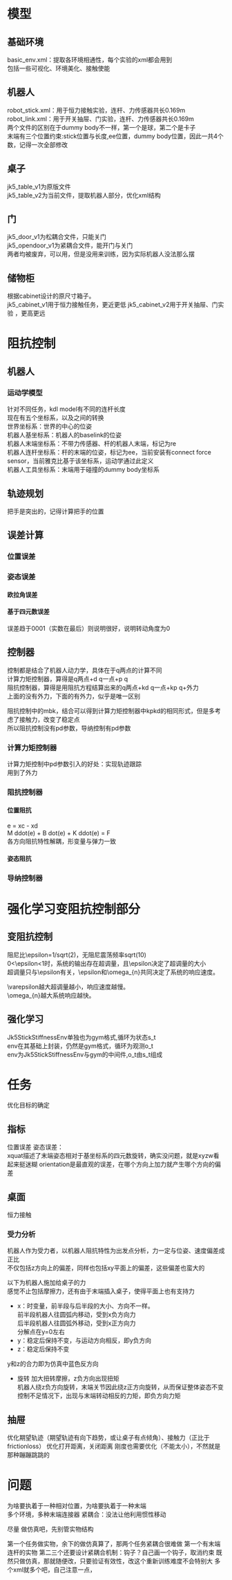 # 模型
## 基础环境
basic_env.xml：提取各环境相通性，每个实验的xml都会用到  
包括一些可视化、环境美化、接触使能  

## 机器人
robot_stick.xml：用于恒力接触实验，连杆、力传感器共长0.169m  
robot_link.xml：用于开关抽屉、门实验，连杆、力传感器共长0.169m  
两个文件的区别在于dummy body不一样，第一个是球，第二个是卡子  
末端有三个位置约束:stick位置与长度,ee位置，dummy body位置，因此一共4个数，记得一次全部修改  

## 桌子
jk5_table_v1为原版文件  
jk5_table_v2为当前文件，提取机器人部分，优化xml结构  

## 门
jk5_door_v1为松耦合文件，只能关门  
jk5_opendoor_v1为紧耦合文件，能开门与关门  
两者均被废弃，可以用，但是没用来训练，因为实际机器人没法那么摆  

## 储物柜
根据cabinet设计的原尺寸箱子。  
jk5_cabinet_v1用于恒力接触任务，更近更低
jk5_cabinet_v2用于开关抽屉、门实验 ，更高更远  

# 阻抗控制
## 机器人
### 运动学模型
针对不同任务，kdl model有不同的连杆长度  
现在有五个坐标系，以及之间的转换  
世界坐标系：世界的中心的位姿  
机器人基坐标系：机器人的baselink的位姿  
机器人末端坐标系：不带力传感器、杆的机器人末端，标记为re  
机器人连杆坐标系：杆的末端的位姿，标记为ee，当前安装有connect force sensor，当前雅克比基于该坐标系，运动学通过此定义  
机器人工具坐标系：末端用于碰撞的dummy body坐标系  

## 轨迹规划
把手是突出的，记得计算把手的位置

## 误差计算
### 位置误差
### 姿态误差
#### 欧拉角误差
#### 基于四元数误差
误差趋于0001（实数在最后）则说明很好，说明转动角度为0  

## 控制器
控制都是结合了机器人动力学，具体在于q两点的计算不同  
计算力矩控制器，算得是q两点+d q一点+p q  
阻抗控制器，算得是用阻抗方程结算出来的q两点+kd q一点+kp q+外力  
上面的没有外力，下面的有外力，似乎是唯一区别  

阻抗控制中的mbk，结合可以得到计算力矩控制器中kpkd的相同形式，但是多考虑了接触力，改变了稳定点  
所以阻抗控制没有pd参数，导纳控制有pd参数  

### 计算力矩控制器
计算力矩控制中pd参数引入的好处：实现轨迹跟踪  
用到了外力

### 阻抗控制器
#### 位置阻抗
e = xc - xd  
M ddot(e) + B dot(e) + K ddot(e) = F  
各方向阻抗特性解耦，形变量与弹力一致  
#### 姿态阻抗
### 导纳控制器

# 强化学习变阻抗控制部分
## 变阻抗控制
阻尼比\epsilon=1/sqrt(2)，无阻尼震荡频率sqrt(10)  
0<\epsilon<1时，系统的输出存在超调量，且\epsilon决定了超调量的大小  
超调量只与\epsilon有关，\epsilon和\omega_{n}共同决定了系统的响应速度。  

\varepsilon越大超调量越小，响应速度越慢。  
\omega_{n}越大系统响应越快。  

## 强化学习
Jk5StickStiffnessEnv单独也为gym格式,循环为状态s_t  
env在其基础上封装，仍然是gym格式，循环为观测o_t  
env为Jk5StickStiffnessEnv与gym的中间件,o_t由s_t组成

# 任务
优化目标的确定
## 指标
位置误差
姿态误差：  
xquat描述了末端姿态相对于基坐标系的四元数旋转，确实没问题，就是xyzw看起来挺迷糊
orientation是最直观的误差，在哪个方向上加力就产生哪个方向的偏差  

## 桌面
恒力接触
### 受力分析
机器人作为受力者，以机器人阻抗特性为出发点分析，力一定与位姿、速度偏差成正比  
不仅包括z方向上的偏差，同样也包括xy平面上的偏差，这些偏差也蛮大的  

以下为机器人施加给桌子的力  
感觉不止包括摩擦力，还有由于末端插入桌子，使得平面上也有支持力    
- x：时变量，前半段与后半段的大小、方向不一样。  
前半段机器人往圆弧内移动，受到x负方向力  
后半段机器人往圆弧外移动，受到x正方向力  
分解点在y=0左右
- y：稳定后保持不变，与运动方向相反，即y负方向
- z：稳定后保持不变

y和z的合力即为仿真中蓝色反方向
- 旋转
加大扭转摩擦，z负方向出现扭矩  
机器人绕z负方向旋转，末端关节因此绕z正方向旋转，从而保证整体姿态不变  
控制不足情况下，出现与末端转动相反的力矩，即负方向力矩

## 抽屉
优化期望轨迹（期望轨迹有向下趋势，或让桌子有点倾角）、接触力（正比于frictionloss）
优化打开距离，关闭距离
刚度也需要优化（不能太小），不然就是那种蹦蹦跳跳的

# 问题
为啥要执着于一种相对位置，为啥要执着于一种末端  
多个环境，多种末端连接器
紧耦合：没法让他利用惯性移动

尽量
做仿真吧，先别管实物结构

第一个任务做实物，余下的做仿真算了，那两个任务紧耦合很难做
第一个有末端连杆的实物
第二三个还要设计紧耦合机制：钩子？自己画一个钩子，取消约束
既然只做仿真，那就随便改，只要验证有效性，改这个重新训练难度不会特别大
多个xml就多个吧，自己注意一点，